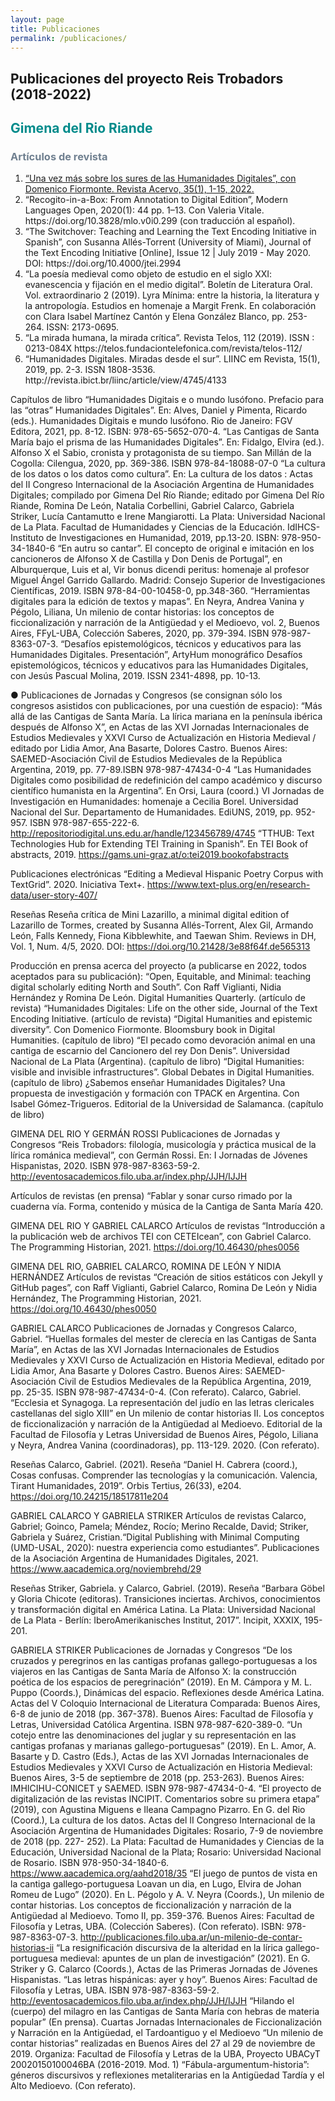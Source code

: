 ```yaml
---
layout: page
title: Publicaciones
permalink: /publicaciones/
---
```


## Publicaciones del proyecto Reis Trobadors (2018-2022)


<h2 style="color: DarkCyan;">Gimena del Rio Riande</h2>
<h3 style="color: SlateGray;">Artículos de revista</h3>

<ol type="1">
<li><a href="https://revista.an.gov.br/index.php/revistaacervo/article/view/1850" target="_blank"> “Una vez más sobre los sures de las Humanidades Digitales”, con Domenico Fiormonte. Revista Acervo, 35(1), 1-15, 2022.</a></li>
<li>“Recogito-in-a-Box: From Annotation to Digital Edition”, Modern Languages Open, 2020(1): 44 pp. 1–13. Con Valeria Vitale. https://doi.org/10.3828/mlo.v0i0.299   (con traducción al español).</li>
<li>“The Switchover: Teaching and Learning the Text Encoding Initiative in Spanish”, con Susanna Allés-Torrent (University of Miami), Journal of the Text Encoding Initiative [Online], Issue 12 | July 2019 - May 2020. DOI: https://doi.org/10.4000/jtei.2994</li>
<li>“La poesía medieval como objeto de estudio en el siglo XXI: evanescencia y fijación en el medio digital”. Boletín de Literatura Oral. Vol. extraordinario 2 (2019). Lyra Mínima: entre la historia, la literatura y la antropología. Estudios en homenaje a Margit Frenk. En colaboración con Clara Isabel Martínez Cantón y Elena González Blanco, pp. 253-264. ISSN: 2173-0695.</li>
<li>“La mirada humana, la mirada crítica”. Revista Telos, 112 (2019). ISSN : 0213-084X https://telos.fundaciontelefonica.com/revista/telos-112/</li>
<li>“Humanidades Digitales. Miradas desde el sur”. LIINC em Revista, 15(1), 2019, pp. 2-3. ISSN 1808-3536. http://revista.ibict.br/liinc/article/view/4745/4133</li>
</ol>
 
Capítulos de libro
“Humanidades Digitais e o mundo lusófono. Prefacio para las “otras” Humanidades Digitales”. En: Alves, Daniel y Pimenta, Ricardo (eds.). Humanidades Digitais e mundo lusófono. Rio de Janeiro: FGV Editora, 2021, pp. 8-12. ISBN: 978-65-5652-070-4.
 “Las Cantigas de Santa María bajo el prisma de las Humanidades Digitales”. En: Fidalgo, Elvira (ed.). Alfonso X el Sabio, cronista y protagonista de su tiempo. San Millán de la Cogolla: Cilengua, 2020, pp. 369-386. ISBN 978-84-18088-07-0
“La cultura de los datos o los datos como cultura”. En: La cultura de los datos : Actas del II Congreso Internacional de la Asociación Argentina de Humanidades Digitales; compilado por Gimena Del Río Riande; editado por Gimena Del Río Riande, Romina De León, Natalia Corbellini, Gabriel Calarco, Gabriela Striker, Lucía Cantamutto e Irene Mangiarotti. La Plata: Universidad Nacional de La Plata. Facultad de Humanidades y Ciencias de la Educación. IdIHCS-Instituto de Investigaciones en Humanidad, 2019, pp.13-20. ISBN: 978-950-34-1840-6
“En autru so cantar”. El concepto de original e imitación en los cancioneros de Alfonso X de Castilla y Don Denis de Portugal”, en Alburquerque, Luis et al, Vir bonus dicendi peritus: homenaje al profesor Miguel Ángel Garrido Gallardo. Madrid: Consejo Superior de Investigaciones Científicas, 2019. ISBN 978-84-00-10458-0, pp.348-360.
“Herramientas digitales para la edición de textos y mapas”. En Neyra, Andrea Vanina y Pégolo, Liliana, Un milenio de contar historias: los conceptos de ficcionalización y narración de la Antigüedad y el Medioevo, vol. 2, Buenos Aires, FFyL-UBA, Colección Saberes, 2020, pp. 379-394. ISBN 978-987-8363-07-3.
“Desafíos epistemológicos, técnicos y educativos para las Humanidades Digitales. Presentación”, ArtyHum monográfico Desafíos epistemológicos, técnicos y educativos para las Humanidades Digitales, con Jesús Pascual Molina, 2019. ISSN 2341-4898, pp. 10-13. 
  
●       Publicaciones de Jornadas y Congresos (se consignan sólo los congresos asistidos con publicaciones, por una cuestión de espacio):
“Más allá de las Cantigas de Santa María. La lírica mariana en la península ibérica después de Alfonso X”, en Actas de las XVI Jornadas Internacionales de Estudios Medievales y XXVI Curso de Actualización en Historia Medieval / editado por Lidia Amor, Ana Basarte, Dolores Castro. Buenos Aires: SAEMED-Asociación Civil de Estudios Medievales de la República Argentina, 2019, pp. 77-89.ISBN 978-987-47434-0-4
 “Las Humanidades Digitales como posibilidad de redefinición del campo académico y discurso científico humanista en la Argentina”. En Orsi, Laura (coord.) VI Jornadas de Investigación en Humanidades: homenaje a Cecilia Borel. Universidad Nacional del Sur. Departamento de Humanidades. EdiUNS, 2019, pp. 952-957. ISBN 978-987-655-222-6. http://repositoriodigital.uns.edu.ar/handle/123456789/4745
“TTHUB: Text Technologies Hub for Extending TEI Training in Spanish”. En TEI Book of abstracts, 2019. https://gams.uni-graz.at/o:tei2019.bookofabstracts

Publicaciones electrónicas
“Editing a Medieval Hispanic Poetry Corpus with TextGrid”. 2020. Iniciativa Text+. https://www.text-plus.org/en/research-data/user-story-407/ 
 
Reseñas
Reseña crítica de Mini Lazarillo, a minimal digital edition of Lazarillo de Tormes, created by Susanna Allés-Torrent, Alex Gil, Armando León, Falls Kennedy, Fiona Kibblewhite, and Taewan Shim. Reviews in DH, Vol. 1, Num. 4/5, 2020. DOI: https://doi.org/10.21428/3e88f64f.de565313
 
Producción en prensa acerca del proyecto (a publicarse en 2022, todos aceptados para su publicación):
“Open, Equitable, and Minimal: teaching digital scholarly editing North and South”. Con Raff Viglianti, Nidia Hernández y Romina De León. Digital Humanities Quarterly. (artículo de revista)
“Humanidades Digitales: Life on the other side, Journal of the Text Encoding Initiative. (artículo de revista)
“Digital Humanities and epistemic diversity”. Con Domenico Fiormonte. Bloomsbury book in Digital Humanities. (capítulo de libro)
“El pecado como devoración animal en una cantiga de escarnio del Cancionero del rey Don Denis”. Universidad Nacional de La Plata (Argentina). (capítulo de libro)
“Digital Humanities: visible and invisible infrastructures”. Global Debates in Digital Humanities.(capítulo de libro)
¿Sabemos enseñar Humanidades Digitales? Una propuesta de investigación y formación con TPACK en Argentina. Con Isabel Gómez-Trigueros. Editorial de la Universidad de Salamanca. (capítulo de libro)

GIMENA DEL RIO Y GERMÁN ROSSI
Publicaciones de Jornadas y Congresos
“Reis Trobadors: filología, musicología y práctica musical de la lírica románica medieval”, con Germán Rossi. En: I Jornadas de Jóvenes Hispanistas, 2020. ISBN 978-987-8363-59-2.  http://eventosacademicos.filo.uba.ar/index.php/JJH/IJJH

Artículos de revistas (en prensa)
“Fablar y sonar curso rimado por la cuaderna vía. Forma, contenido y música de la Cantiga de Santa María 420.

GIMENA DEL RIO Y GABRIEL CALARCO
Artículos de revistas
“Introducción a la publicación web de archivos TEI con CETEIcean”, con Gabriel Calarco. The Programming Historian, 2021. https://doi.org/10.46430/phes0056

GIMENA DEL RIO, GABRIEL CALARCO, ROMINA DE LEÓN Y NIDIA HERNÁNDEZ
Artículos de revistas
“Creación de sitios estáticos con Jekyll y GitHub pages”, con Raff Viglianti, Gabriel Calarco, Romina De León y  Nidia Hernández, The Programming Historian, 2021. https://doi.org/10.46430/phes0050

GABRIEL CALARCO
Publicaciones de Jornadas y Congresos
Calarco, Gabriel. “Huellas formales del mester de clerecía en las Cantigas de Santa María”, en Actas de las XVI Jornadas Internacionales de Estudios Medievales y XXVI Curso de Actualización en Historia Medieval, editado por Lidia Amor, Ana Basarte y Dolores Castro. Buenos Aires: SAEMED-Asociación Civil de Estudios Medievales de la República Argentina, 2019, pp. 25-35. ISBN 978-987-47434-0-4. (Con referato).
Calarco, Gabriel. “Ecclesia et Synagoga. La representación del judío en las letras clericales castellanas del siglo XIII” en Un milenio de contar historias II. Los conceptos de ficcionalización y narración de la Antigüedad al Medioevo. Editorial de la Facultad de Filosofía y Letras Universidad de Buenos Aires, Pégolo, Liliana y Neyra, Andrea Vanina (coordinadoras), pp. 113-129. 2020. (Con referato).

Reseñas
Calarco, Gabriel. (2021). Reseña “Daniel H. Cabrera (coord.), Cosas confusas. Comprender las tecnologí­as y la comunicación. Valencia, Tirant Humanidades, 2019”. Orbis Tertius, 26(33), e204. https://doi.org/10.24215/18517811e204


GABRIEL CALARCO Y GABRIELA STRIKER
Artículos de revistas
Calarco, Gabriel; Goinco, Pamela; Méndez, Rocío; Merino Recalde, David; Striker, Gabriela y Suárez, Cristian.“Digital Publishing with Minimal Computing (UMD-USAL, 2020): nuestra experiencia como estudiantes”. Publicaciones de la Asociación Argentina de Humanidades Digitales, 2021. https://www.aacademica.org/noviembrehd/29 

Reseñas
Striker, Gabriela. y Calarco, Gabriel. (2019). Reseña “Barbara Göbel y Gloria Chicote (editoras). Transiciones inciertas. Archivos, conocimientos y transformación digital en América Latina. La Plata: Universidad Nacional de La Plata - Berlín: IberoAmerikanisches Institut, 2017”. Incipit, XXXIX, 195-201.

GABRIELA STRIKER
Publicaciones de Jornadas y Congresos
“De los cruzados y peregrinos en las cantigas profanas gallego-portuguesas a los viajeros en las Cantigas de Santa María de Alfonso X: la construcción poética de los espacios de peregrinación” (2019). En M. Cámpora y M. L. Puppo (Coords.), Dinámicas del espacio. Reflexiones desde América Latina. Actas del V Coloquio Internacional de Literatura Comparada: Buenos Aires, 6-8 de junio de 2018 (pp. 367-378). Buenos Aires: Facultad de Filosofía y Letras, Universidad Católica Argentina. ISBN 978-987-620-389-0.
“Un cotejo entre las denominaciones del juglar y su representación en las cantigas profanas y marianas gallego-portuguesas” (2019). En L. Amor, A. Basarte y D. Castro (Eds.), Actas de las XVI Jornadas Internacionales de Estudios Medievales y XXVI Curso de Actualización en Historia Medieval: Buenos Aires, 3-5 de septiembre de 2018 (pp. 253-263). Buenos Aires: IMHICIHU-CONICET y SAEMED. ISBN 978-987-47434-0-4.
“El proyecto de digitalización de las revistas INCIPIT. Comentarios sobre su primera etapa” (2019), con Agustina Miguens e Ileana Campagno Pizarro. En G. del Rio (Coord.), La cultura de los datos. Actas del II Congreso Internacional de la Asociación Argentina de Humanidades Digitales: Rosario, 7-9 de noviembre de 2018 (pp. 227- 252). La Plata: Facultad de Humanidades y Ciencias de la Educación, Universidad Nacional de la Plata; Rosario: Universidad Nacional de Rosario. ISBN 978-950-34-1840-6. https://www.aacademica.org/aahd2018/35
“El juego de puntos de vista en la cantiga gallego-portuguesa Loavan un dia, en Lugo, Elvira de Johan Romeu de Lugo” (2020). En L. Pégolo y A. V. Neyra (Coords.), Un milenio de contar historias. Los conceptos de ficcionalización y narración  de la Antigüedad al Medioevo. Tomo II, pp. 359-376. Buenos Aires: Facultad de Filosofía y Letras, UBA. (Colección Saberes).  (Con referato). ISBN: 978-987-8363-07-3. http://publicaciones.filo.uba.ar/un-milenio-de-contar-historias-ii
“La resignificación discursiva de la alteridad en la lírica gallego-portuguesa medieval: apuntes de un plan de investigación” (2021). En G. Striker y G. Calarco (Coords.), Actas de las Primeras Jornadas de Jóvenes Hispanistas. “Las letras hispánicas: ayer y hoy”. Buenos Aires: Facultad de Filosofía y Letras, UBA.  ISBN 978-987-8363-59-2. http://eventosacademicos.filo.uba.ar/index.php/JJH/IJJH
“Hilando el (cuerpo) del milagro en las Cantigas de Santa María con hebras de materia popular” (En prensa). Cuartas Jornadas Internacionales de Ficcionalización y Narración en la Antigüedad, el Tardoantiguo y el Medioevo “Un milenio de contar historias” realizadas en Buenos Aires del 27 al 29 de noviembre de 2019. Organiza: Facultad de Filosofía y Letras de la UBA, Proyecto UBACyT 20020150100046BA (2016-2019. Mod. 1) “Fábula-argumentum-historia”: géneros discursivos y reflexiones metaliterarias en la Antigüedad Tardía y el Alto Medioevo. (Con referato).

